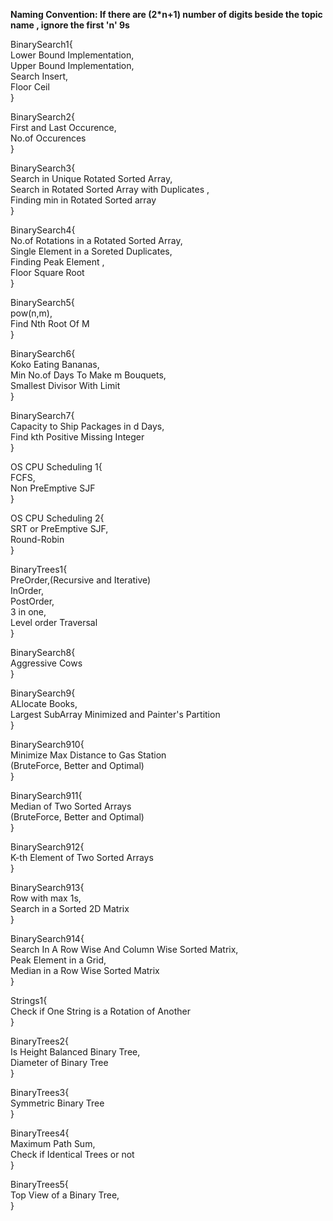 **Naming Convention: If there are (2*n+1) number of digits beside the topic name , ignore the first 'n' 9s**


BinarySearch1{  
Lower Bound Implementation,  
Upper Bound Implementation,  
Search Insert,  
Floor Ceil  
}  

BinarySearch2{  
First and Last Occurence,  
No.of Occurences  
}  

BinarySearch3{  
Search in Unique Rotated Sorted Array,  
Search in Rotated Sorted Array with Duplicates ,    
Finding min in Rotated Sorted array  
}

BinarySearch4{  
No.of Rotations in a  Rotated Sorted Array,  
Single Element in a Soreted Duplicates,  
Finding Peak Element  ,   
Floor Square Root  
}

BinarySearch5{  
pow(n,m),  
Find Nth Root Of M  
}  

BinarySearch6{  
Koko Eating Bananas,  
Min No.of Days To Make m Bouquets,   
Smallest Divisor With Limit  
}

BinarySearch7{  
Capacity to Ship Packages in d Days,   
Find kth Positive Missing Integer  
}  

OS CPU Scheduling 1{  
FCFS,  
Non PreEmptive SJF  
}

OS CPU Scheduling 2{  
SRT or PreEmptive SJF,   
Round-Robin  
}

BinaryTrees1{  
PreOrder,(Recursive and Iterative)   
InOrder,   
PostOrder,   
3 in one,  
Level order Traversal   
}

BinarySearch8{   
Aggressive Cows   
}

BinarySearch9{  
ALlocate Books,   
Largest SubArray Minimized and Painter's Partition    
}

BinarySearch910{  
Minimize Max Distance to Gas Station   
(BruteForce, Better and Optimal)     
}

BinarySearch911{   
Median of Two Sorted Arrays   
(BruteForce, Better and Optimal)   
}

BinarySearch912{   
K-th Element of Two Sorted Arrays   
}

BinarySearch913{   
Row with max 1s,    
Search in a Sorted 2D Matrix      
}

BinarySearch914{   
Search In A Row Wise And Column Wise Sorted Matrix,    
Peak Element in a Grid,   
Median in a Row Wise Sorted Matrix    
}

Strings1{  
Check if One String is a Rotation of Another    
}

BinaryTrees2{   
Is Height Balanced Binary Tree,   
Diameter of Binary Tree    
}

BinaryTrees3{   
Symmetric Binary Tree   
}

BinaryTrees4{   
Maximum Path Sum,   
Check if Identical Trees or not  
}

BinaryTrees5{    
Top View of a Binary Tree,         
}
